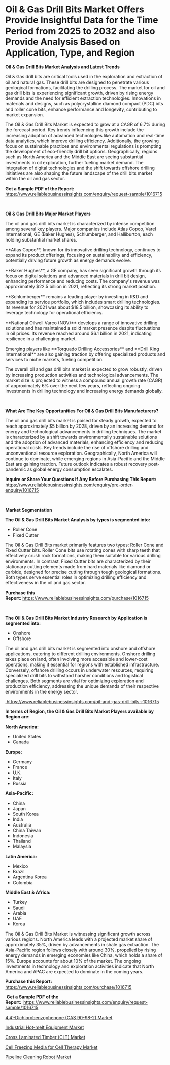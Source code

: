 <p><h1>Oil & Gas Drill Bits Market Offers Provide Insightful Data for the Time Period from 2025 to 2032 and also Provide Analysis Based on Application, Type, and Region</h1></p><p><strong>Oil & Gas Drill Bits Market Analysis and Latest Trends</strong></p>
<p><p>Oil & Gas drill bits are critical tools used in the exploration and extraction of oil and natural gas. These drill bits are designed to penetrate various geological formations, facilitating the drilling process. The market for oil and gas drill bits is experiencing significant growth, driven by rising energy demands and the need for efficient extraction technologies. Innovations in materials and designs, such as polycrystalline diamond compact (PDC) bits and roller cone bits, enhance performance and longevity, contributing to market expansion.</p><p>The Oil & Gas Drill Bits Market is expected to grow at a CAGR of 6.7% during the forecast period. Key trends influencing this growth include the increasing adoption of advanced technologies like automation and real-time data analytics, which improve drilling efficiency. Additionally, the growing focus on sustainable practices and environmental regulations is prompting the development of eco-friendly drill bit options. Geographically, regions such as North America and the Middle East are seeing substantial investments in oil exploration, further fueling market demand. The integration of digital technologies and the shift towards offshore drilling initiatives are also shaping the future landscape of the drill bits market within the oil and gas sector.</p></p>
<p><strong>Get a Sample PDF of the Report:&nbsp;</strong> <a href="https://www.reliablebusinessinsights.com/enquiry/request-sample/1016715?utm_campaign=950&utm_medium=2&utm_source=Github&utm_content=ia&utm_term=21032025&utm_id=oil-gas-drill-bits">https://www.reliablebusinessinsights.com/enquiry/request-sample/1016715</a></p>
<p>&nbsp;</p>
<p><strong>Oil & Gas Drill Bits Major Market Players</strong></p>
<p><p>The oil and gas drill bits market is characterized by intense competition among several key players. Major companies include Atlas Copco, Varel International, GE (Baker Hughes), Schlumberger, and Halliburton, each holding substantial market shares. </p><p>**Atlas Copco**, known for its innovative drilling technology, continues to expand its product offerings, focusing on sustainability and efficiency, potentially driving future growth as energy demands evolve. </p><p>**Baker Hughes**, a GE company, has seen significant growth through its focus on digital solutions and advanced materials in drill bit design, enhancing performance and reducing costs. The company's revenue was approximately $22.5 billion in 2021, reflecting its strong market position.</p><p>**Schlumberger** remains a leading player by investing in R&D and expanding its service portfolio, which includes smart drilling technologies. Its revenue for 2021 was about $18.5 billion, showcasing its ability to leverage technology for operational efficiency.</p><p>**National Oilwell Varco (NOV)** develops a range of innovative drilling solutions and has maintained a solid market presence despite fluctuations in oil prices. Its revenue reached around $6.1 billion in 2021, indicating resilience in a challenging market.</p><p>Emerging players like **Torquado Drilling Accessories** and **Drill King International** are also gaining traction by offering specialized products and services to niche markets, fueling competition.</p><p>The overall oil and gas drill bits market is expected to grow robustly, driven by increasing production activities and technological advancements. The market size is projected to witness a compound annual growth rate (CAGR) of approximately 6% over the next few years, reflecting ongoing investments in drilling technology and increasing energy demands globally.</p></p>
<p>&nbsp;</p>
<p><strong>What Are The Key Opportunities For Oil & Gas Drill Bits Manufacturers?</strong></p>
<p><p>The oil and gas drill bits market is poised for steady growth, expected to reach approximately $5 billion by 2028, driven by an increasing demand for energy and technological advancements in drilling techniques. The market is characterized by a shift towards environmentally sustainable solutions and the adoption of advanced materials, enhancing efficiency and reducing operational costs. Key trends include the rise of offshore drilling and unconventional resource exploration. Geographically, North America will continue to dominate, while emerging regions in Asia-Pacific and the Middle East are gaining traction. Future outlook indicates a robust recovery post-pandemic as global energy consumption escalates.</p></p>
<p><strong>Inquire or Share Your Questions If Any Before Purchasing This Report:</strong> <a href="https://www.reliablebusinessinsights.com/enquiry/pre-order-enquiry/1016715?utm_campaign=950&utm_medium=2&utm_source=Github&utm_content=ia&utm_term=21032025&utm_id=oil-gas-drill-bits">https://www.reliablebusinessinsights.com/enquiry/pre-order-enquiry/1016715</a></p>
<p>&nbsp;</p>
<p><strong>Market Segmentation</strong></p>
<p><strong>The Oil & Gas Drill Bits Market Analysis by types is segmented into:</strong></p>
<p><ul><li>Roller Cone</li><li>Fixed Cutter</li></ul></p>
<p><p>The Oil & Gas Drill Bits market primarily features two types: Roller Cone and Fixed Cutter bits. Roller Cone bits use rotating cones with sharp teeth that effectively crush rock formations, making them suitable for various drilling environments. In contrast, Fixed Cutter bits are characterized by their stationary cutting elements made from hard materials like diamond or carbide, designed for precise cutting through tough geological formations. Both types serve essential roles in optimizing drilling efficiency and effectiveness in the oil and gas sector.</p></p>
<p><strong>Purchase this Report:&nbsp;</strong><a href="https://www.reliablebusinessinsights.com/purchase/1016715?utm_campaign=950&utm_medium=2&utm_source=Github&utm_content=ia&utm_term=21032025&utm_id=oil-gas-drill-bits">https://www.reliablebusinessinsights.com/purchase/1016715</a></p>
<p>&nbsp;</p>
<p><strong>The Oil & Gas Drill Bits Market Industry Research by Application is segmented into:</strong></p>
<p><ul><li>Onshore</li><li>Offshore</li></ul></p>
<p><p>The oil and gas drill bits market is segmented into onshore and offshore applications, catering to different drilling environments. Onshore drilling takes place on land, often involving more accessible and lower-cost operations, making it essential for regions with established infrastructure. Conversely, offshore drilling occurs in underwater resources, requiring specialized drill bits to withstand harsher conditions and logistical challenges. Both segments are vital for optimizing exploration and production efficiency, addressing the unique demands of their respective environments in the energy sector.</p></p>
<p><a href="https://www.reliablebusinessinsights.com/oil-and-gas-drill-bits-r1016715?utm_campaign=950&utm_medium=2&utm_source=Github&utm_content=ia&utm_term=21032025&utm_id=oil-gas-drill-bits">&nbsp;https://www.reliablebusinessinsights.com/oil-and-gas-drill-bits-r1016715</a></p>
<p><strong>In terms of Region, the Oil & Gas Drill Bits Market Players available by Region are:</strong></p>
<p>
    <p> <strong> North America: </strong>
        <ul>
            <li>United States</li>
            <li>Canada</li>
        </ul>
        </p> 
    <p> <strong> Europe: </strong>
        <ul>
            <li>Germany</li>
            <li>France</li>
            <li>U.K.</li>
            <li>Italy</li>
            <li>Russia</li>
        </ul>
        </p> 
    <p> <strong> Asia-Pacific: </strong>
        <ul>
            <li>China</li>
            <li>Japan</li>
            <li>South Korea</li>
            <li>India</li>
            <li>Australia</li>
            <li>China Taiwan</li>
            <li>Indonesia</li>
            <li>Thailand</li>
            <li>Malaysia</li>
        </ul>
        </p> 
    <p> <strong> Latin America: </strong>
        <ul>
            <li>Mexico</li>
            <li>Brazil</li>
            <li>Argentina Korea</li>
            <li>Colombia</li>
        </ul>
        </p> 
    <p> <strong> Middle East & Africa: </strong>
        <ul>
            <li>Turkey</li>
            <li>Saudi</li>
            <li>Arabia</li>
            <li>UAE</li>
            <li>Korea</li>
        </ul>
    </p>
    </p>
<p><p>The Oil & Gas Drill Bits Market is witnessing significant growth across various regions. North America leads with a projected market share of approximately 35%, driven by advancements in shale gas extraction. The Asia-Pacific region follows closely with around 30%, propelled by rising energy demands in emerging economies like China, which holds a share of 15%. Europe accounts for about 10% of the market. The ongoing investments in technology and exploration activities indicate that North America and APAC are expected to dominate in the coming years.</p></p>
<p><strong>Purchase this Report: </strong><a href="https://www.reliablebusinessinsights.com/purchase/1016715?utm_campaign=950&utm_medium=2&utm_source=Github&utm_content=ia&utm_term=21032025&utm_id=oil-gas-drill-bits">https://www.reliablebusinessinsights.com/purchase/1016715</a></p>
<p>&nbsp;<strong>Get a Sample PDF of the Report:&nbsp;&nbsp;</strong><a href="https://www.reliablebusinessinsights.com/enquiry/request-sample/1016715?utm_campaign=950&utm_medium=2&utm_source=Github&utm_content=ia&utm_term=21032025&utm_id=oil-gas-drill-bits">https://www.reliablebusinessinsights.com/enquiry/request-sample/1016715</a></p>
<p><strong></strong></p>
<p><p><a href="https://github.com/palenjeppecd/Market-Research-Report-List-1/blob/main/44-dichlorobenzophenone-cas-90-98-2-market.md?utm_campaign=950&utm_medium=2&utm_source=Github&utm_content=ia&utm_term=21032025&utm_id=oil-gas-drill-bits">4,4’-Dichlorobenzophenone (CAS 90-98-2) Market</a></p><p><a href="https://github.com/aarajlyre/Market-Research-Report-List-1/blob/main/industrial-hot-melt-equipment-market.md?utm_campaign=950&utm_medium=2&utm_source=Github&utm_content=ia&utm_term=21032025&utm_id=oil-gas-drill-bits">Industrial Hot-melt Equipment Market</a></p><p><a href="https://github.com/kovasovitzzg/Market-Research-Report-List-1/blob/main/cross-laminated-timber-clt-market.md?utm_campaign=950&utm_medium=2&utm_source=Github&utm_content=ia&utm_term=21032025&utm_id=oil-gas-drill-bits">Cross Laminated Timber (CLT) Market</a></p><p><a href="https://github.com/sawrovpipolo/Market-Research-Report-List-1/blob/main/cell-freezing-media-for-cell-therapy-market.md?utm_campaign=950&utm_medium=2&utm_source=Github&utm_content=ia&utm_term=21032025&utm_id=oil-gas-drill-bits">Cell Freezing Media for Cell Therapy Market</a></p><p><a href="https://github.com/raaschadonle/Market-Research-Report-List-1/blob/main/pipeline-cleaning-robot-market.md?utm_campaign=950&utm_medium=2&utm_source=Github&utm_content=ia&utm_term=21032025&utm_id=oil-gas-drill-bits">Pipeline Cleaning Robot Market</a></p></p>